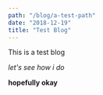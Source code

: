 ```yaml
---
path: "/blog/a-test-path"
date: "2018-12-19"
title: "Test Blog"
---
```


This is a test blog

_let's see how i do_

**hopefully okay**
